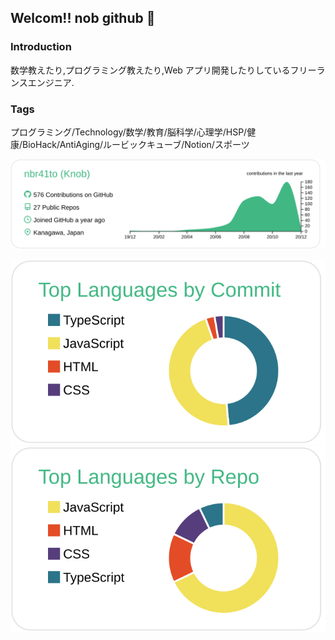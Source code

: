 ## Welcom!! nob github 🍊

### Introduction

数学教えたり,プログラミング教えたり,Web アプリ開発したりしているフリーランスエンジニア.

### Tags

プログラミング/Technology/数学/教育/脳科学/心理学/HSP/健康/BioHack/AntiAging/ルービックキューブ/Notion/スポーツ

<!-- 草生えるやつ -->

[![](https://raw.githubusercontent.com/nbr41to/nbr41to/main/profile-summary-card-output/vue/0-profile-details.svg)](https://github.com/vn7n24fzkq/github-profile-summary-cards)

<!-- 言語ごとのcomitとrepo -->

[![](https://raw.githubusercontent.com/nbr41to/nbr41to/main/profile-summary-card-output/vue/2-most-commit-language.svg)](https://github.com/vn7n24fzkq/github-profile-summary-cards) [![](https://raw.githubusercontent.com/nbr41to/nbr41to/main/profile-summary-card-output/vue/1-repos-per-language.svg)](https://github.com/vn7n24fzkq/github-profile-summary-cards)

<!--
**nbr41to/nbr41to** is a ✨ _special_ ✨ repository because its `README.md` (this file) appears on your GitHub profile.

Here are some ideas to get you started:

- 🔭 I’m currently working on ...
- 🌱 I’m currently learning ...
- 👯 I’m looking to collaborate on ...
- 🤔 I’m looking for help with ...
- 💬 Ask me about ...
- 📫 How to reach me: ...
- 😄 Pronouns: ...
- ⚡ Fun fact: ...
-->
